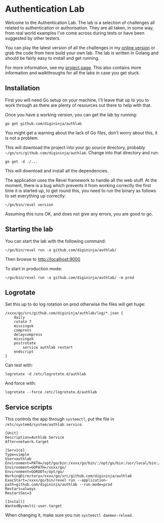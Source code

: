 # Authentication Lab

Welcome to the Authentication Lab. The lab is a selection of challenges all related to authentication or authorisation. They are all taken, in some way, from real world examples I've come across during tests or have been suggested by other testers.

You can play the latest version of all the challenges in my <a href="https://authlab.digi.ninja">online version</a> or grab the code from here build your own lab. The lab is written in Golang and should be fairly easy to install and get running.

For more information, see my <a href="https://digi.ninja/projects/authlab.php">project page</a>. This also contains more information and walkthroughs for all the labs in case you get stuck.

## Installation

First you will need Go setup on your machine, I'll leave that up to you to work through as there are plenty of resources out there to help with that.

Once you have a working version, you can get the lab by running:

```
go get github.com/digininja/authlab
```

You might get a warning about the lack of Go files, don't worry about this, it is not a problem.

This will download the project into your go source directory, probably <code>~/go/src/github.com/digininja/authlab</code>. Change into that directory and run:

```
go get -d ./...
```

This will download and install all the dependencies.

The application uses the Revel framework to handle all the web stuff. At the moment, there is a bug which prevents it from working correctly the first time it is started up, to get round this, you need to run the binary as follows to set everything up correctly:

```
~/go/bin/revel version
```

Assuming this runs OK, and does not give any errors, you are good to go.

## Starting the lab

You can start the lab with the following command:

```
~/go/bin/revel run -a github.com/digininja/authlab/
```

Then browse to <http://localhost:9000>

To start in production mode:

```
~/go/bin/revel run -a github.com/digininja/authlab/ -m prod
```

## Logrotate

Set this up to do log rotation on prod otherwise the files will get huge:

```
/xxxx/go/src/github.com/digininja/authlab/log/*.json {
	daily
	rotate 7
	missingok
	compress
	delaycompress
	missingok
	postrotate
		service authlab restart
	endscript
}
```

Can test with:

```
logrotate -d /etc/logrotate.d/authlab
```

And force with:

```
logrotate --force /etc/logrotate.d/authlab 
```

## Service scripts

This controls the app through `systemctl`, put the file in `/etc/systemd/system/authlab.service`.

```
[Unit]
Description=Authlab Service
After=network.target

[Service]
Type=simple
User=authlab
Environment=PATH=/opt/go/bin:/xxxx/go/bin/:/opt/go/bin:/usr/local/bin:/usr/bin:/bin
Environment=GOPATH=/xxxx/go/
Environment=GOROOT=/opt/go/
WorkingDirectory=/xxxx/go/src/github.com/digininja/authlab
ExecStart=/xxxx/go/bin/revel run --application-path=github.com/digininja/authlab --run-mode=prod
Restart=always
RestartSec=3

[Install]
WantedBy=multi-user.target
```

When changing it, make sure you run `systemctl daemon-reload`.
